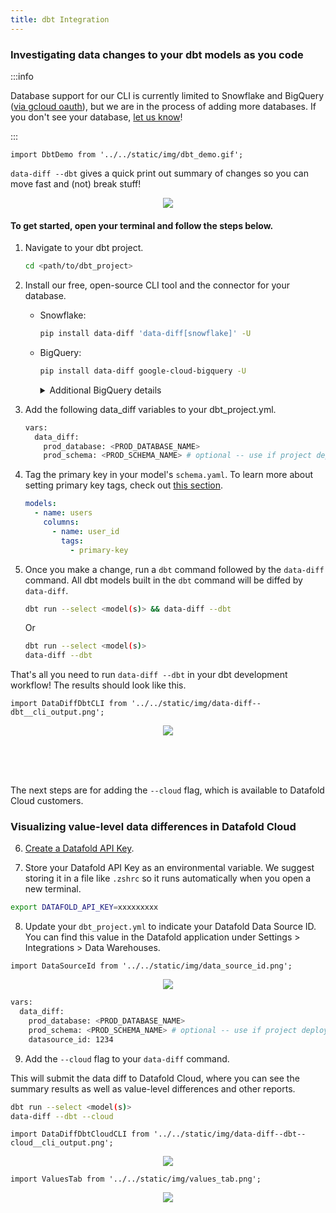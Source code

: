 ```yaml
---
title: dbt Integration
---
```


### Investigating data changes to your dbt models as you code

:::info

Database support for our CLI is currently limited to Snowflake and BigQuery ([via gcloud oauth](https://docs.getdbt.com/reference/warehouse-setups/bigquery-setup#oauth-via-gcloud)), but we are in the process of adding more databases. If you don't see your database, [let us know](https://github.com/datafold/data-diff/issues/new?assignees=&labels=new-db-driver&template=request-support-for-a-database.md&title=Add+support+for+%3Cdatabase+name%3E)!

:::

```mdx-code-block
import DbtDemo from '../../static/img/dbt_demo.gif';

```
`data-diff --dbt` gives a quick print out summary of changes so you can move fast and (not) break stuff!

<center><img src={DbtDemo} style={{width: '75%'}}/></center>


#### To get started, open your terminal and follow the steps below.

1. Navigate to your dbt project.
    ```bash
    cd <path/to/dbt_project>
    ```
2. Install our free, open-source CLI tool and the connector for your database.

    - Snowflake:
      ```bash
      pip install data-diff 'data-diff[snowflake]' -U
      ```

    - BigQuery:
      ```bash
      pip install data-diff google-cloud-bigquery -U
      ```
      <details>
        <summary>Additional BigQuery details</summary>
        Only dbt projects that use the <a href="https://docs.getdbt.com/reference/warehouse-setups/bigquery-setup#oauth-via-gcloud">OAuth via gcloud</a> connection method are currently supported.
        <br/>
        <br/>
        For example, run:
        <br/>
        <code>gcloud auth application-default login</code>
        <br/>
        Before:
        <br/>
        <code>dbt run --select &lt;model(s)&gt; && data-diff --dbt</code>
        <br/>
        
      </details>
    

3. Add the following data_diff variables to your dbt_project.yml.
    ```bash
    vars:
      data_diff:
        prod_database: <PROD_DATABASE_NAME>
        prod_schema: <PROD_SCHEMA_NAME> # optional -- use if project deploys to a single schema
    ```
4. Tag the primary key in your model's `schema.yaml`. To learn more about setting primary key tags, check out [this section](../integrations/orchestration/dbt_adv_config#tag-primary-keys-in-dbt-models).
    ```yaml
    models:
      - name: users
        columns:
          - name: user_id
            tags:
              - primary-key
    ```
5. Once you make a change, run a `dbt` command followed by the `data-diff` command. All dbt models built in the `dbt` command will be diffed by `data-diff`.
    ```bash
    dbt run --select <model(s)> && data-diff --dbt
    ```
    Or

    ```bash
    dbt run --select <model(s)>
    data-diff --dbt
    ```

That's all you need to run `data-diff --dbt` in your dbt development workflow! The results should look like this.


```mdx-code-block
import DataDiffDbtCLI from '../../static/img/data-diff--dbt__cli_output.png';

```

<center><img src={DataDiffDbtCLI} style={{width: '75%'}}/></center>

<br/><br/><br/>

The next steps are for adding the `--cloud` flag, which is available to Datafold Cloud customers.

### Visualizing value-level data differences in Datafold Cloud

6. [Create a Datafold API Key](../api/api-overview.md#create-a-datafold-api-key).

7. Store your Datafold API Key as an environmental variable. We suggest storing it in a file like `.zshrc` so it runs automatically when you open a new terminal.
```bash
export DATAFOLD_API_KEY=xxxxxxxxx
```

8. Update your `dbt_project.yml` to indicate your Datafold Data Source ID. You can find this value in the Datafold application under Settings > Integrations > Data Warehouses.

```mdx-code-block
import DataSourceId from '../../static/img/data_source_id.png';

```

<center><img src={DataSourceId} style={{width: '75%'}}/></center>

```bash
vars:
  data_diff:
    prod_database: <PROD_DATABASE_NAME>
    prod_schema: <PROD_SCHEMA_NAME> # optional -- use if project deploys to a single schema
    datasource_id: 1234
```

9. Add the `--cloud` flag to your `data-diff` command. 

This will submit the data diff to Datafold Cloud, where you can see the summary results as well as value-level differences and other reports.

```bash
dbt run --select <model(s)>
data-diff --dbt --cloud
```

```mdx-code-block
import DataDiffDbtCloudCLI from '../../static/img/data-diff--dbt--cloud__cli_output.png';

```

<center><img src={DataDiffDbtCloudCLI} style={{width: '75%'}}/></center>

```mdx-code-block
import ValuesTab from '../../static/img/values_tab.png';

```

<center><img src={ValuesTab} style={{width: '75%'}}/></center>